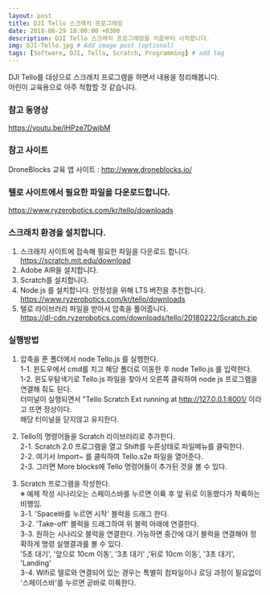 ```yaml
---
layout: post
title: DJI Tello 스크래치 프로그래밍
date: 2018-06-29 18:00:00 +0300
description: DJI Tello 스크래치 프로그래밍을 처음부터 시작합니다.
img: DJI-Tello.jpg # Add image post (optional)
tags: [Software, DJI, Tello, Scratch, Programming] # add tag
---
```


DJI Tello를 대상으로 스크래치 프로그램을 하면서 내용을 정리해봅니다.   
어린이 교육용으로 아주 적합할 것 같습니다.   

### 참고 동영상
https://youtu.be/iHPze7DwjbM   

### 참고 사이트
DroneBlocks 교육 앱 사이트 : http://www.droneblocks.io/     

### 텔로 사이트에서 필요한 파일을 다운로드합니다.
https://www.ryzerobotics.com/kr/tello/downloads


### 스크래치 환경을 설치합니다.   
1. 스크래치 사이트에 접속해 필요한 파일을 다운로드 합니다.   
   https://scratch.mit.edu/download
2. Adobe AIR을 설치합니다.
3. Scratch를 설치합니다.
4. Node.js 를 설치합니다. 안정성을 위해 LTS 버전을 추천합니다.   
   https://www.ryzerobotics.com/kr/tello/downloads   
5. 텔로 라이브러리 파일을 받아서 압축을 풀어줍니다.   
   https://dl-cdn.ryzerobotics.com/downloads/tello/20180222/Scratch.zip   
   
   
### 실행방법   
1. 압축을 푼 폴더에서 node Tello.js 를 실행한다.   
   1-1. 윈도우에서 cmd를 치고 해당 폴더로 이동한 후 node Tello.js 를 입력한다.   
   1-2. 윈도우탐색기로 Tello.js 파일을 찾아서 오른쪽 클릭하여 node js 프로그램을 연결해 줘도 된다.   
   터미널이 실행되면서 "Tello Scratch Ext running at http://127.0.0.1:8001/ 이라고 뜨면 정상이다.   
   해당 터미널을 닫지않고 유지한다.    
   
2. Tello의 명령어들을 Scratch 라이브러리로 추가한다.    
   2-1. Scratch 2.0 프로그램을 열고 Shift를 누른상태로 파일메뉴를 클릭한다.   
   2-2. 여기서 Import~ 를 클릭하여 Tello.s2e 파일을 열어준다.   
   2-3. 그러면 More blocks에 Tello 명령어들이 추가된 것을 볼 수 있다.   
   
3. Scratch 프로그램을 작성한다.   
   ※ 예제 작성 시나리오는 스페이스바를 누르면 이륙 후 앞 뒤로 이동했다가 착륙하는 비행임.      
   3-1. 'Space바를 누르면 시작' 블럭을 드래그 한다.   
   3-2. 'Take-off' 블럭을 드래그하여 위 블럭 아래에 연결한다.   
   3-3. 원하는 시나리오 블럭을 연결한다. 가능하면 중간에 대기 블럭을 연결해야 정확하게 명령 실행결과를 볼 수 있다.   
        '5초 대기', '앞으로 10cm 이동', '3초 대기' ,'뒤로 10cm 이동', '3초 대기', 'Landing'   
   3-4. Wifi로 텔로와 연결되어 있는 경우는 특별히 컴파일이나 로딩 과정이 필요없이 '스페이스바'를 누르면 곧바로 이륙한다.   
